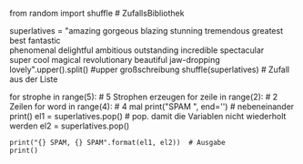 from random import shuffle                      # ZufallsBibliothek

superlatives = "amazing gorgeous blazing stunning tremendous greatest best fantastic \
               phenomenal delightful ambitious outstanding incredible spectacular \
               super cool magical revolutionary beautiful jaw-dropping lovely".upper().split() #upper großschreibung
shuffle(superlatives)                           # Zufall aus der Liste

for strophe in range(5):                        # 5 Strophen erzeugen
    for zeile in range(2):                      # 2 Zeilen
        for word in range(4):                   # 4 mal
            print("SPAM ", end='')              # nebeneinander
        print()
    el1 = superlatives.pop()                    # pop. damit die Variablen nicht wiederholt werden
    el2 = superlatives.pop()

    print("{} SPAM, {} SPAM".format(el1, el2))  # Ausgabe      
    print()

